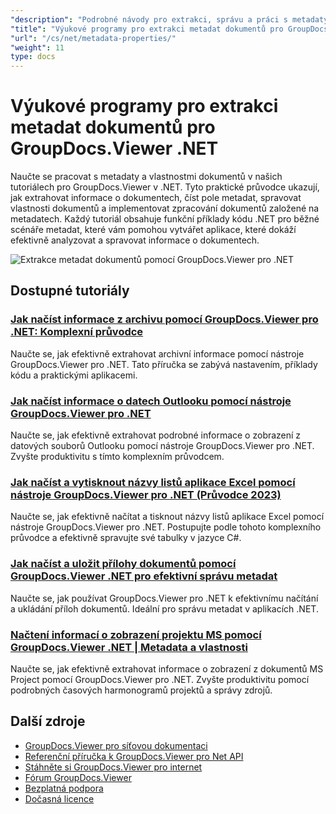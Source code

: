 ```yaml
---
"description": "Podrobné návody pro extrakci, správu a práci s metadaty dokumentů pomocí nástroje GroupDocs.Viewer pro .NET."
"title": "Výukové programy pro extrakci metadat dokumentů pro GroupDocs.Viewer .NET"
"url": "/cs/net/metadata-properties/"
"weight": 11
type: docs
---
```

# Výukové programy pro extrakci metadat dokumentů pro GroupDocs.Viewer .NET

Naučte se pracovat s metadaty a vlastnostmi dokumentů v našich tutoriálech pro GroupDocs.Viewer v .NET. Tyto praktické průvodce ukazují, jak extrahovat informace o dokumentech, číst pole metadat, spravovat vlastnosti dokumentů a implementovat zpracování dokumentů založené na metadatech. Každý tutoriál obsahuje funkční příklady kódu .NET pro běžné scénáře metadat, které vám pomohou vytvářet aplikace, které dokáží efektivně analyzovat a spravovat informace o dokumentech.

![Extrakce metadat dokumentů pomocí GroupDocs.Viewer pro .NET](/viewer/metadata-properties/image.png)

## Dostupné tutoriály

### [Jak načíst informace z archivu pomocí GroupDocs.Viewer pro .NET: Komplexní průvodce](./groupdocs-viewer-net-retrieve-archive-info/)
Naučte se, jak efektivně extrahovat archivní informace pomocí nástroje GroupDocs.Viewer pro .NET. Tato příručka se zabývá nastavením, příklady kódu a praktickými aplikacemi.

### [Jak načíst informace o datech Outlooku pomocí nástroje GroupDocs.Viewer pro .NET](./retrieve-outlook-info-groupdocs-viewer-net/)
Naučte se, jak efektivně extrahovat podrobné informace o zobrazení z datových souborů Outlooku pomocí nástroje GroupDocs.Viewer pro .NET. Zvyšte produktivitu s tímto komplexním průvodcem.

### [Jak načíst a vytisknout názvy listů aplikace Excel pomocí nástroje GroupDocs.Viewer pro .NET (Průvodce 2023)](./retrieve-print-excel-worksheets-groupdocs-viewer-net/)
Naučte se, jak efektivně načítat a tisknout názvy listů aplikace Excel pomocí nástroje GroupDocs.Viewer pro .NET. Postupujte podle tohoto komplexního průvodce a efektivně spravujte své tabulky v jazyce C#.

### [Jak načíst a uložit přílohy dokumentů pomocí GroupDocs.Viewer .NET pro efektivní správu metadat](./retrieve-save-attachments-groupdocs-viewer-net/)
Naučte se, jak používat GroupDocs.Viewer pro .NET k efektivnímu načítání a ukládání příloh dokumentů. Ideální pro správu metadat v aplikacích .NET.

### [Načtení informací o zobrazení projektu MS pomocí GroupDocs.Viewer .NET | Metadata a vlastnosti](./retrieve-ms-project-view-info-groupdocs-dotnet/)
Naučte se, jak efektivně extrahovat informace o zobrazení z dokumentů MS Project pomocí GroupDocs.Viewer pro .NET. Zvyšte produktivitu pomocí podrobných časových harmonogramů projektů a správy zdrojů.

## Další zdroje

- [GroupDocs.Viewer pro síťovou dokumentaci](https://docs.groupdocs.com/viewer/net/)
- [Referenční příručka k GroupDocs.Viewer pro Net API](https://reference.groupdocs.com/viewer/net/)
- [Stáhněte si GroupDocs.Viewer pro internet](https://releases.groupdocs.com/viewer/net/)
- [Fórum GroupDocs.Viewer](https://forum.groupdocs.com/c/viewer/9)
- [Bezplatná podpora](https://forum.groupdocs.com/)
- [Dočasná licence](https://purchase.groupdocs.com/temporary-license/)